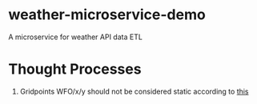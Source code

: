 # weather-microservice-demo
A microservice for weather API data ETL

# Thought Processes
1. Gridpoints WFO/x/y should not be considered static according to [this](https://github.com/weather-gov/api/discussions/621)
